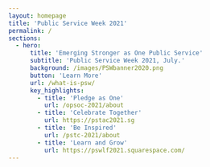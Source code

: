 ```yaml
---
layout: homepage
title: 'Public Service Week 2021'
permalink: /
sections:
  - hero:
      title: 'Emerging Stronger as One Public Service'
      subtitle: 'Public Service Week 2021, July.'
      background: /images/PSWbanner2020.png
      button: 'Learn More'
      url: /what-is-psw/
      key_highlights:
        - title: 'Pledge as One'
          url: /opsoc-2021/about
        - title: 'Celebrate Together'
          url: https://pstac2021.sg
        - title: 'Be Inspired'
          url: /pstc-2021/about
        - title: 'Learn and Grow'
          url: https://pswlf2021.squarespace.com/
---
```



<!-- Type your notification here - the notification bar will not appear if this is empty. For other changes, refer to _data/homepage.yml to edit the homepage 
###### This website is in beta - your valuable [feedback](https://form.sg/#!/forms/govtech/5a9ce876b3a3b6006e6b8335){:target="_blank"} will help us in improving it.
-->
